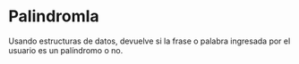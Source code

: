 # PalindromIa
Usando estructuras de datos, devuelve si la frase o palabra ingresada por el usuario es un palíndromo o no.
